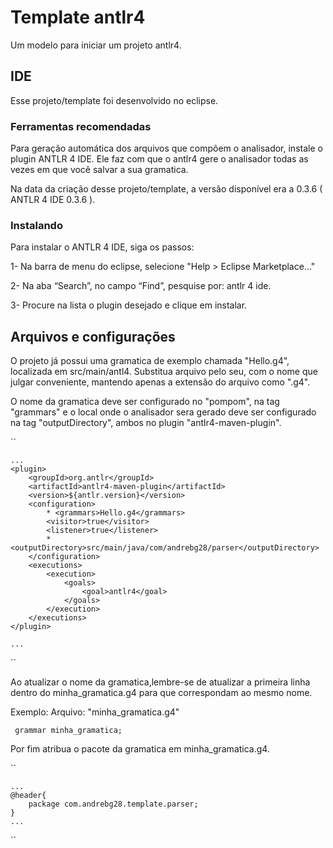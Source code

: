 # Template antlr4

Um modelo para iniciar um projeto antlr4.

## IDE

Esse projeto/template foi desenvolvido no eclipse.

### Ferramentas recomendadas

Para geração automática dos arquivos que compõem o analisador, instale o plugin ANTLR 4 IDE. Ele faz com que o antlr4 gere o analisador todas as vezes em que você salvar a sua gramatica.

Na data da criação desse projeto/template, a versão disponível era a 0.3.6 ( ANTLR 4 IDE 0.3.6 ).

### Instalando

Para instalar o ANTLR 4 IDE, siga os passos:

1- Na barra de menu do eclipse, selecione "Help > Eclipse Marketplace..."

2- Na aba “Search”, no campo “Find”, pesquise por: antlr 4 ide.

3- Procure na lista o plugin desejado e clique em instalar.



## Arquivos e configurações

O projeto já possui uma gramatica de exemplo chamada "Hello.g4", localizada em src/main/antl4. Substitua arquivo pelo seu, com o nome que julgar conveniente, mantendo apenas a extensão do arquivo como ".g4".

O nome da gramatica deve ser configurado no "pompom", na tag "grammars" e o local onde o analisador sera gerado deve ser configurado na tag "outputDirectory", ambos no plugin "antlr4-maven-plugin".

``

	...
	<plugin>
		<groupId>org.antlr</groupId>
		<artifactId>antlr4-maven-plugin</artifactId>
		<version>${antlr.version}</version>
		<configuration>
			* <grammars>Hello.g4</grammars>
			<visitor>true</visitor>
			<listener>true</listener>
			* <outputDirectory>src/main/java/com/andrebg28/parser</outputDirectory>
		</configuration>
		<executions>
			<execution>
				<goals>
					<goal>antlr4</goal>
				</goals>
			</execution>
		</executions>
	</plugin>

	...

``

Ao atualizar o nome da gramatica,lembre-se de atualizar a primeira linha dentro do minha_gramatica.g4 para que correspondam ao mesmo nome.

Exemplo:
Arquivo: "minha_gramatica.g4"

`` 
	grammar minha_gramatica;
`` 

Por fim atribua o pacote da gramatica em minha_gramatica.g4.

``
	
	...
	@header{
		package com.andrebg28.template.parser;
	}
	...
``


